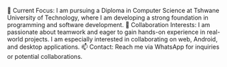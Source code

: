 🌱 Current Focus: I am pursuing a Diploma in Computer Science at Tshwane University of Technology, where I am developing a strong foundation in programming and software development.
💞 Collaboration Interests: I am passionate about teamwork and eager to gain hands-on experience in real-world projects. I am especially interested in collaborating on web, Android, and desktop applications.
📫 Contact: Reach me via WhatsApp for inquiries or potential collaborations.

